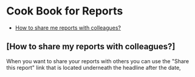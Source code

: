 # Cook Book for Reports

- [How to share me reports with colleagues?](#how-to-share-my-reports-with-colleagues?
  )


## [How to share my reports with colleagues?]

When you want to share your reports with others you can use the "Share this report" link that is located underneath the headline after the date,
